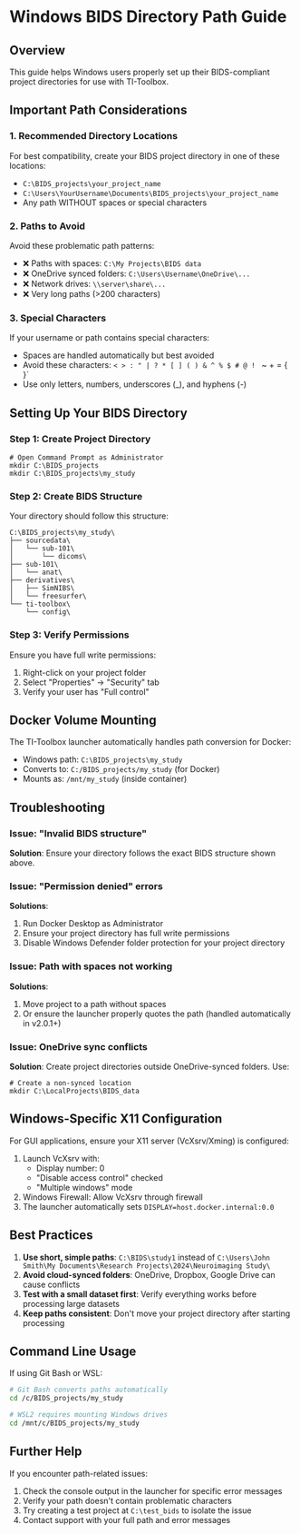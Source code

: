 # Windows BIDS Directory Path Guide

## Overview
This guide helps Windows users properly set up their BIDS-compliant project directories for use with TI-Toolbox.

## Important Path Considerations

### 1. **Recommended Directory Locations**
For best compatibility, create your BIDS project directory in one of these locations:
- `C:\BIDS_projects\your_project_name`
- `C:\Users\YourUsername\Documents\BIDS_projects\your_project_name`
- Any path WITHOUT spaces or special characters

### 2. **Paths to Avoid**
Avoid these problematic path patterns:
- ❌ Paths with spaces: `C:\My Projects\BIDS data`
- ❌ OneDrive synced folders: `C:\Users\Username\OneDrive\...`
- ❌ Network drives: `\\server\share\...`
- ❌ Very long paths (>200 characters)

### 3. **Special Characters**
If your username or path contains special characters:
- Spaces are handled automatically but best avoided
- Avoid these characters: `< > : " | ? * [ ] ( ) & ^ % $ # @ ! ` ~ + = { }`
- Use only letters, numbers, underscores (_), and hyphens (-)

## Setting Up Your BIDS Directory

### Step 1: Create Project Directory
```batch
# Open Command Prompt as Administrator
mkdir C:\BIDS_projects
mkdir C:\BIDS_projects\my_study
```

### Step 2: Create BIDS Structure
Your directory should follow this structure:
```
C:\BIDS_projects\my_study\
├── sourcedata\
│   └── sub-101\
│       └── dicoms\
├── sub-101\
│   └── anat\
├── derivatives\
│   ├── SimNIBS\
│   └── freesurfer\
└── ti-toolbox\
    └── config\
```

### Step 3: Verify Permissions
Ensure you have full write permissions:
1. Right-click on your project folder
2. Select "Properties" → "Security" tab
3. Verify your user has "Full control"

## Docker Volume Mounting

The TI-Toolbox launcher automatically handles path conversion for Docker:
- Windows path: `C:\BIDS_projects\my_study`
- Converts to: `C:/BIDS_projects/my_study` (for Docker)
- Mounts as: `/mnt/my_study` (inside container)

## Troubleshooting

### Issue: "Invalid BIDS structure"
**Solution**: Ensure your directory follows the exact BIDS structure shown above.

### Issue: "Permission denied" errors
**Solutions**:
1. Run Docker Desktop as Administrator
2. Ensure your project directory has full write permissions
3. Disable Windows Defender folder protection for your project directory

### Issue: Path with spaces not working
**Solutions**:
1. Move project to a path without spaces
2. Or ensure the launcher properly quotes the path (handled automatically in v2.0.1+)

### Issue: OneDrive sync conflicts
**Solution**: Create project directories outside OneDrive-synced folders. Use:
```batch
# Create a non-synced location
mkdir C:\LocalProjects\BIDS_data
```

## Windows-Specific X11 Configuration

For GUI applications, ensure your X11 server (VcXsrv/Xming) is configured:
1. Launch VcXsrv with:
   - Display number: 0
   - "Disable access control" checked
   - "Multiple windows" mode
2. Windows Firewall: Allow VcXsrv through firewall
3. The launcher automatically sets `DISPLAY=host.docker.internal:0.0`

## Best Practices

1. **Use short, simple paths**: `C:\BIDS\study1` instead of `C:\Users\John Smith\My Documents\Research Projects\2024\Neuroimaging Study\`
2. **Avoid cloud-synced folders**: OneDrive, Dropbox, Google Drive can cause conflicts
3. **Test with a small dataset first**: Verify everything works before processing large datasets
4. **Keep paths consistent**: Don't move your project directory after starting processing

## Command Line Usage

If using Git Bash or WSL:
```bash
# Git Bash converts paths automatically
cd /c/BIDS_projects/my_study

# WSL2 requires mounting Windows drives
cd /mnt/c/BIDS_projects/my_study
```

## Further Help

If you encounter path-related issues:
1. Check the console output in the launcher for specific error messages
2. Verify your path doesn't contain problematic characters
3. Try creating a test project at `C:\test_bids` to isolate the issue
4. Contact support with your full path and error messages 